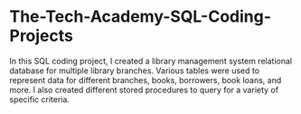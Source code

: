 # The-Tech-Academy-SQL-Coding-Projects
In this SQL coding project, I created a library management system relational database for multiple library branches. Various tables were used to represent data for different branches, books, borrowers, book loans, and more. I also created different stored procedures to query for a variety of specific criteria.
